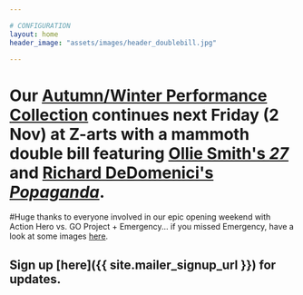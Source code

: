 ```yaml
---

# CONFIGURATION
layout: home
header_image: "assets/images/header_doublebill.jpg"

---
```


# Our [Autumn/Winter Performance Collection](/current/2012-autumnwinter/index.html) continues next Friday (2 Nov) at Z-arts with a mammoth double bill featuring [Ollie Smith's *27*](http://www.wordofwarning.org/current/2012-autumnwinter/olliesmith/index.html) and [Richard DeDomenici's *Popaganda*](http://www.wordofwarning.org/current/2012-autumnwinter/dedomenici/index.html).
#Huge thanks to everyone involved in our epic opening weekend with Action Hero vs. GO Project + Emergency... if you missed Emergency, have a look at some images [here](http://emergencymcr.org).

## Sign up [here]({{ site.mailer_signup_url }}) for updates.